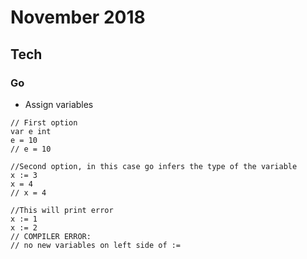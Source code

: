 November 2018
==========

Tech
----


### Go

  - Assign variables
```
// First option
var e int
e = 10
// e = 10

//Second option, in this case go infers the type of the variable
x := 3
x = 4
// x = 4

//This will print error
x := 1
x := 2
// COMPILER ERROR:
// no new variables on left side of :=
```
